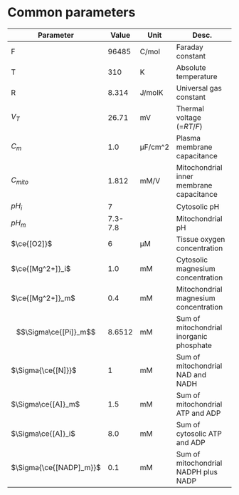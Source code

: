 # Common parameters

| Parameter               | Value   | Unit    | Desc.                                    |
| ----------------------- | ------- | ------- | ---------------------------------------- |
| F                       | 96485   | C/mol   | Faraday constant                         |
| T                       | 310     | K       | Absolute temperature                     |
| R                       | 8.314   | J/molK  | Universal gas constant                   |
| $V_T$                   | 26.71   | mV      | Thermal voltage (=${RT}/{F}$)            |
| $C_m$                   | 1.0     | μF/cm^2 | Plasma membrane capacitance              |
| $C_{mito}$              | 1.812   | mM/V    | Mitochondrial inner membrane capacitance |
| $pH_i$                  | 7       |         | Cytosolic pH                             |
| $pH_m$                  | 7.3-7.8 |         | Mitochondrial pH                         |
| $\ce{[O2]}$             | 6       | μM      | Tissue oxygen concentration              |
| $\ce{[Mg^2+]}_i$        | 1.0     | mM      | Cytosolic magnesium concentration        |
| $\ce{[Mg^2+]}_m$        | 0.4     | mM      | Mitochondrial magnesium concentration    |
| $$\Sigma\ce{[Pi]}_m$$   | 8.6512  | mM      | Sum of mitochondrial inorganic phosphate |
| $\Sigma{\ce{[N]}}$      | 1       | mM      | Sum of mitochondrial NAD and NADH        |
| $\Sigma\ce{[A]}_m$      | 1.5     | mM      | Sum of mitochondrial ATP and ADP         |
| $\Sigma\ce{[A]}_i$      | 8.0     | mM      | Sum of cytosolic ATP and ADP             |
| $\Sigma{\ce{[NADP]_m}}$ | 0.1     | mM      | Sum of mitochondrial NADPH plus NADP     |

